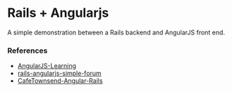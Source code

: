 Rails + Angularjs
=================

A simple demonstration between a Rails backend and AngularJS front end.

### References
* [AngularJS-Learning](https://github.com/jmcunningham/AngularJS-Learning)
* [rails-angularjs-simple-forum](https://github.com/thedillonb/rails-angularjs-simple-forum)
* [CafeTownsend-Angular-Rails](https://github.com/sectore/CafeTownsend-Angular-Rails)
